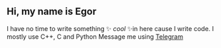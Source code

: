 ## Hi, my name is Egor
I have no time to write something ✨ _cool_ ✨in here cause I write code. I mostly use C++, C and Python
Message me using [Telegram](https://t.me/@tlenojuk)
<!--
**prichinatryaski/prichinatryaski** is a ✨ _special_ ✨ repository because its `README.md` (this file) appears on your GitHub profile.

Here are some ideas to get you started:

- 🔭 I’m currently working on ...
- 🌱 I’m currently learning ...
- 👯 I’m looking to collaborate on ...
- 🤔 I’m looking for help with ...
- 💬 Ask me about ...
- 📫 How to reach me: ...
- 😄 Pronouns: ...
- ⚡ Fun fact: ...
-->
